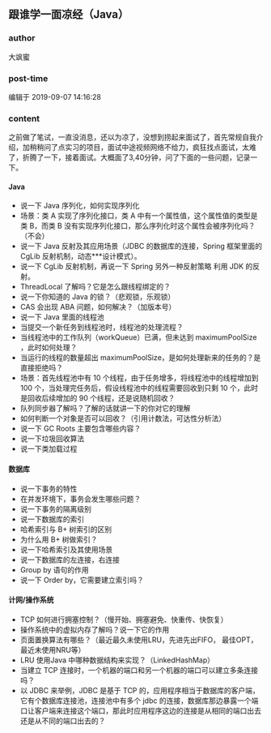 ## 跟谁学一面凉经（Java）
### author 
大飒蜜
### post-time 

编辑于  2019-09-07 14:16:28
### content 
<div class="post-topic-des nc-post-content">
 <p>
  之前做了笔试，一直没消息，还以为凉了，没想到捞起来面试了，首先常规自我介绍，加稍稍问了点实习的项目，面试中途视频网络不给力，疯狂找点面试，太难了，折腾了一下，接着面试。大概面了3,40分钟，问了下面的一些问题，记录一下。
 </p>
 <h4 id="java">
  Java
 </h4>
 <ul>
  <li>
   说一下 Java 序列化，如何实现序列化
  </li>
  <li>
   场景：类 A 实现了序列化接口，类 A 中有一个属性值，这个属性值的类型是 类 B，而类 B 没有实现序列化接口，那么序列化时这个属性会被序列化吗？（不会）
  </li>
  <li>
   说一下 Java 反射及其应用场景（JDBC 的数据库的连接，Spring 框架里面的 CgLib 反射机制，动态***设计模式）。
  </li>
  <li>
   说一下 CgLib 反射机制，再说一下 Spring 另外一种反射策略 利用 JDK 的反射。
  </li>
  <li>
   ThreadLocal 了解吗？它是怎么跟线程绑定的？
  </li>
  <li>
   说一下你知道的 Java 的锁？（悲观锁，乐观锁）
  </li>
  <li>
   CAS 会出现 ABA 问题，如何解决？（加版本号）
  </li>
  <li>
   说一下 Java 里面的线程池
  </li>
  <li>
   当提交一个新任务到线程池时，线程池的处理流程？
  </li>
  <li>
   当线程池中的工作队列（workQueue）已满，但未达到 maximumPoolSize ，此时如何处理？
  </li>
  <li>
   当运行的线程的数量超出 maximumPoolSize，是如何处理新来的任务的？是直接拒绝吗？
  </li>
  <li>
   场景：首先线程池中有 10 个线程，由于任务增多，将线程池中的线程增加到 100 个，当处理完任务后，假设线程池中的线程需要回收到只剩 10 个，此时是回收后续增加的 90 个线程，还是说随机回收？
  </li>
  <li>
   队列同步器了解吗？了解的话就讲一下的你对它的理解
  </li>
  <li>
   如何判断一个对象是否可以回收？（引用计数法，可达性分析法）
  </li>
  <li>
   说一下 GC Roots 主要包含哪些内容？
  </li>
  <li>
   说一下垃圾回收算法
  </li>
  <li>
   说一下类加载过程
  </li>
 </ul>
 <h4>
  数据库
 </h4>
 <ul>
  <li>
   说一下事务的特性
  </li>
  <li>
   在并发环境下，事务会发生哪些问题？
  </li>
  <li>
   说一下事务的隔离级别
  </li>
  <li>
   说一下数据库的索引
  </li>
  <li>
   哈希索引与 B+ 树索引的区别
  </li>
  <li>
   为什么用 B+ 树做索引？
  </li>
  <li>
   说一下哈希索引及其使用场景
  </li>
  <li>
   说一下数据库的左连接，右连接
  </li>
  <li>
   Group by 语句的作用
  </li>
  <li>
   说一下 Order by，它需要建立索引吗？
  </li>
 </ul>
 <h4>
  计网/操作系统
 </h4>
 <ul>
  <li>
   TCP 如何进行拥塞控制？（慢开始、拥塞避免、快重传、快恢复）
  </li>
  <li>
   操作系统中的虚拟内存了解吗？说一下它的作用
  </li>
  <li>
   页面置换算法有哪些？（最近最久未使用LRU，先进先出FIFO， 最佳OPT，最近未使用NRU等）
  </li>
  <li>
   LRU 使用Java 中哪种数据结构来实现？（LinkedHashMap）
  </li>
  <li>
   当建立 TCP 连接时，一个机器的端口和另一个机器的端口可以建立多条连接吗？
  </li>
  <li>
   以 JDBC 来举例，JDBC 是基于 TCP 的，应用程序相当于数据库的客户端，它有个数据库连接池，连接池中有多个 jdbc 的连接，数据库那边暴露一个端口让客户端来连接这个端口，那此时应用程序这边的连接是从相同的端口出去还是从不同的端口出去的？
  </li>
 </ul>
</div>
